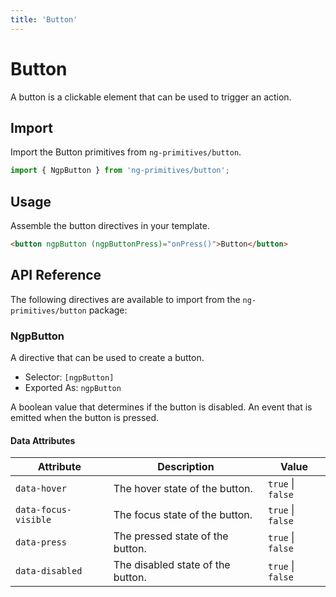 ```yaml
---
title: 'Button'
---
```


# Button

A button is a clickable element that can be used to trigger an action.

<docs-example name="button"></docs-example>

## Import

Import the Button primitives from `ng-primitives/button`.

```ts
import { NgpButton } from 'ng-primitives/button';
```

## Usage

Assemble the button directives in your template.

```html
<button ngpButton (ngpButtonPress)="onPress()">Button</button>
```

## API Reference

The following directives are available to import from the `ng-primitives/button` package:

### NgpButton

A directive that can be used to create a button.

- Selector: `[ngpButton]`
- Exported As: `ngpButton`

<response-field name="ngpButtonDisabled" type="boolean">
  A boolean value that determines if the button is disabled.
</response-field>

<response-field name="ngpButtonPress" type="EventEmitter<void>">
  An event that is emitted when the button is pressed.
</response-field>

#### Data Attributes

| Attribute            | Description                       | Value             |
| -------------------- | --------------------------------- | ----------------- |
| `data-hover`         | The hover state of the button.    | `true` \| `false` |
| `data-focus-visible` | The focus state of the button.    | `true` \| `false` |
| `data-press`         | The pressed state of the button.  | `true` \| `false` |
| `data-disabled`      | The disabled state of the button. | `true` \| `false` |
